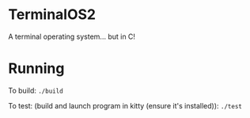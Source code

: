 # TerminalOS2
A terminal operating system... but in C!

# Running
To build: `./build`

To test: (build and launch program in kitty (ensure it's installed)): `./test`
